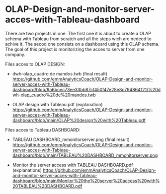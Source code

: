 # OLAP-Design-and-monitor-server-acces-with-Tableau-dashboard

There are two projects in one. The first one it is about to create a OLAP schema with Tableau from scratch and all the steps 
wich are nedeed to achive it. The secod one consists on a dashboard using this OLAP schema.
The goal of this project is monitorizing the acces to server from one company. 

Files acces to OLAP DESIGN:

- dwh-olap_cuadro de mandos.twb (final result)
https://github.com/emmAnalyticsCoach/OLAP-Design-and-monitor-server-acces-with-Tableau-dashboard/blob/9a6bcec73ee33bb87cf450f47e28e8c794864121/%20dwh-olap_cuadro%20de%20mandos.twb

- OLAP design with Tableau.pdf (explanation)
https://github.com/emmAnalyticsCoach/OLAP-Design-and-monitor-server-acces-with-Tableau-dashboard/blob/main/OLAP%20design%20with%20Tableau.pdf

Files acces to Tableau DASHBOARD:

- TABLEAU DASHBOARD_mmonitorserver.png (final result)
https://github.com/emmAnalyticsCoach/OLAP-Design-and-monitor-server-acces-with-Tableau-dashboard/blob/main/TABLEAU%20DASHBOARD_mmonitorserver.png

- Monitor the server access with TABLEAU DASHBOARD.pdf (explanations)
https://github.com/emmAnalyticsCoach/OLAP-Design-and-monitor-server-acces-with-Tableau-dashboard/blob/main/Monitor%20the%20server%20access%20with%20TABLEAU%20DASHBOARD.pdf
